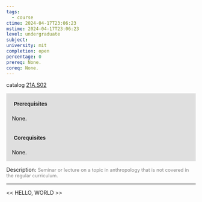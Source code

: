 ```yaml
---
tags:
  - course
ctime: 2024-04-17T23:06:23
mstime: 2024-04-17T23:06:23
level: undergraduate
subject: 
university: mit
completion: open
percentage: 0
prereq: None.
coreq: None.
---
```


catalog [21A.S02](http://student.mit.edu/catalog/m21Aa.html#21A.S02)

<span style="display: block; padding: 15px; background-color: rgb(100, 100, 100, 0.2);"><font id="m_prereq2137_0" style="display: block; font-family: Arial, sans-serif; font-weight: bold; padding: 5px">Prerequisites</font><br><span id="prereq2137_0">None.</span></span>
<span style="display: block; padding: 15px; background-color: rgb(100, 100, 100, 0.2);"><font id="m_coreq2137_0" style="display: block; font-family: Arial, sans-serif; font-weight: bold; padding: 5px">Corequisites</font><br><span id="coreq2137_0">None.</span></span>

<font style="">Description:</font>
<font style="color: grey; font-size: 0.8rem;">Seminar or lecture on a topic in anthropology that is not covered in the regular curriculum.</font>



---

<< HELLO, WORLD >>
